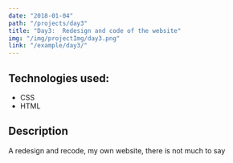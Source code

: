 ```yaml
---
date: "2018-01-04"
path: "/projects/day3"
title: "Day3:  Redesign and code of the website"
img: "/img/projectImg/day3.png"
link: "/example/day3/"
---
```


## Technologies used:

- CSS
- HTML

## Description

A redesign and recode, my own website, there is not much to say
